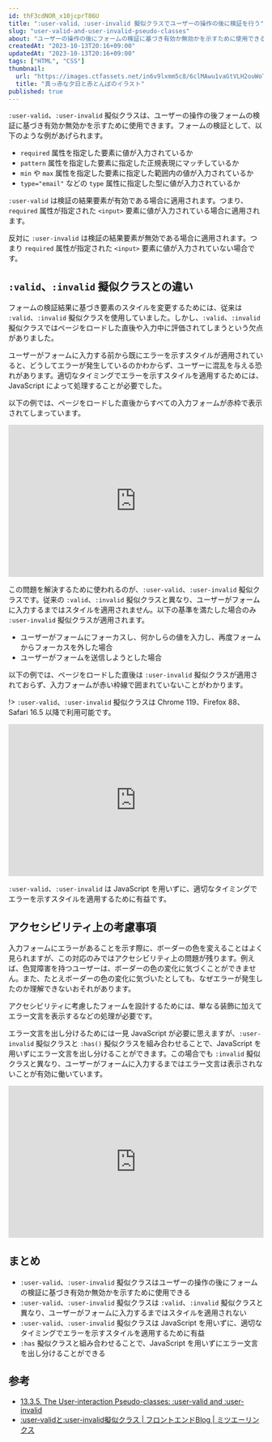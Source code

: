 ```yaml
---
id: thF3cdNOR_x10jcprT86U
title: ":user-valid、:user-invalid 擬似クラスでユーザーの操作の後に検証を行う"
slug: "user-valid-and-user-invalid-pseudo-classes"
about: "ユーザーの操作の後にフォームの検証に基づき有効か無効かを示すために使用できる :user-valid、:user-invalid 擬似クラスを紹介します。従来の :valid、:invalid 擬似クラスと異なり、ユーザーがフォームに入力するまではスタイルを適用されません。"
createdAt: "2023-10-13T20:16+09:00"
updatedAt: "2023-10-13T20:16+09:00"
tags: ["HTML", "CSS"]
thumbnail:
  url: "https://images.ctfassets.net/in6v9lxmm5c8/6clMAwu1vaGtVLH2ouWoTF/90a5607f714e11b6bf114687d6c76111/akatonbo_yuuhi_illust_1074.png"
  title: "真っ赤な夕日と赤とんぼのイラスト"
published: true
---
```

`:user-valid`、`:user-invalid` 擬似クラスは、ユーザーの操作の後フォームの検証に基づき有効か無効かを示すために使用できます。フォームの検証として、以下のような例があげられます。

- `required` 属性を指定した要素に値が入力されているか
- `pattern` 属性を指定した要素に指定した正規表現にマッチしているか
- `min` や `max` 属性を指定した要素に指定した範囲内の値が入力されているか
- `type="email"` などの `type` 属性に指定した型に値が入力されているか

`:user-valid` は検証の結果要素が有効である場合に適用されます。つまり、`required` 属性が指定された `<input>` 要素に値が入力されている場合に適用されます。

反対に `:user-invalid` は検証の結果要素が無効である場合に適用されます。つまり `required` 属性が指定された `<input>` 要素に値が入力されていない場合です。

## `:valid`、`:invalid` 擬似クラスとの違い

フォームの検証結果に基づき要素のスタイルを変更するためには、従来は `:valid`、`:invalid` 擬似クラスを使用していました。しかし、`:valid`、`:invalid` 擬似クラスではページをロードした直後や入力中に評価されてしまうという欠点がありました。

ユーザーがフォームに入力する前から既にエラーを示すスタイルが適用されていると、どうしてエラーが発生しているのかわからず、ユーザーに混乱を与える恐れがあります。適切なタイミングでエラーを示すスタイルを適用するためには、JavaScript によって処理することが必要でした。

以下の例では、ページをロードした直後からすべての入力フォームが赤枠で表示されてしまっています。

<iframe height="300" style="width: 100%;" scrolling="no" title="invalid 擬似クラスを使ったログインフォーム" src="https://codepen.io/azukiazusa1/embed/QWzPQwM?default-tab=css%2Cresult" frameborder="no" loading="lazy" allowtransparency="true" allowfullscreen="true">
  See the Pen <a href="https://codepen.io/azukiazusa1/pen/QWzPQwM">
  Untitled</a> by azukiazusa1 (<a href="https://codepen.io/azukiazusa1">@azukiazusa1</a>)
  on <a href="https://codepen.io">CodePen</a>.
</iframe>

この問題を解決するために使われるのが、`:user-valid`、`:user-invalid` 擬似クラスです。従来の `:valid`、`:invalid` 擬似クラスと異なり、ユーザーがフォームに入力するまではスタイルを適用されません。以下の基準を満たした場合のみ `:user-invalid` 擬似クラスが適用されます。

- ユーザーがフォームにフォーカスし、何かしらの値を入力し、再度フォームからフォーカスを外した場合
- ユーザーがフォームを送信しようとした場合

以下の例では、ページをロードした直後は `:user-invalid` 擬似クラスが適用されておらず、入力フォームが赤い枠線で囲まれていないことがわかります。

!> `:user-valid`、`:user-invalid` 擬似クラスは Chrome 119、Firefox 88、Safari 16.5 以降で利用可能です。

<iframe height="300" style="width: 100%;" scrolling="no" title="user:invalid を使ったログインフォーム" src="https://codepen.io/azukiazusa1/embed/abPxqBx?default-tab=css%2Cresult" frameborder="no" loading="lazy" allowtransparency="true" allowfullscreen="true">
  See the Pen <a href="https://codepen.io/azukiazusa1/pen/abPxqBx">
  Untitled</a> by azukiazusa1 (<a href="https://codepen.io/azukiazusa1">@azukiazusa1</a>)
  on <a href="https://codepen.io">CodePen</a>.
</iframe>

`:user-valid`、`:user-invalid` は JavaScript を用いずに、適切なタイミングでエラーを示すスタイルを適用するために有益です。

## アクセシビリティ上の考慮事項

入力フォームにエラーがあることを示す際に、ボーダーの色を変えることはよく見られますが、この対応のみではアクセシビリティ上の問題が残ります。例えば、色覚障害を持つユーザーは、ボーダーの色の変化に気づくことができません。また、たとえボーダーの色の変化に気づいたとしても、なぜエラーが発生したのか理解できないおそれがあります。

アクセシビリティに考慮したフォームを設計するためには、単なる装飾に加えてエラー文言を表示するなどの処理が必要です。

エラー文言を出し分けるためには一見 JavaScript が必要に思えますが、`:user-invalid` 擬似クラスと `:has()` 擬似クラスを組み合わせることで、JavaScript を用いずにエラー文言を出し分けることができます。この場合でも `:invalid` 擬似クラスと異なり、ユーザーがフォームに入力するまではエラー文言は表示されないことが有効に働いています。

<iframe height="300" style="width: 100%;" scrolling="no" title="user-invlalid と has を使ったログインフォーム" src="https://codepen.io/azukiazusa1/embed/GRPLQxW?default-tab=css%2Cresult" frameborder="no" loading="lazy" allowtransparency="true" allowfullscreen="true">
  See the Pen <a href="https://codepen.io/azukiazusa1/pen/GRPLQxW">
  user-invlalid を使ったログインフォーム</a> by azukiazusa1 (<a href="https://codepen.io/azukiazusa1">@azukiazusa1</a>)
  on <a href="https://codepen.io">CodePen</a>.
</iframe>

## まとめ

- `:user-valid`、`:user-invalid` 擬似クラスはユーザーの操作の後にフォームの検証に基づき有効か無効かを示すために使用できる
- `:user-valid`、`:user-invalid` 擬似クラスは `:valid`、`:invalid` 擬似クラスと異なり、ユーザーがフォームに入力するまではスタイルを適用されない
- `:user-valid`、`:user-invalid` 擬似クラスは JavaScript を用いずに、適切なタイミングでエラーを示すスタイルを適用するために有益
- `:has` 擬似クラスと組み合わせることで、JavaScript を用いずにエラー文言を出し分けることができる

## 参考

- [13.3.5. The User-interaction Pseudo-classes: :user-valid and :user-invalid](https://drafts.csswg.org/selectors/#user-pseudos)
- [:user-validと:user-invalid擬似クラス | フロントエンドBlog | ミツエーリンクス](https://www.mitsue.co.jp/knowledge/blog/frontend/202305/30_1750.html)
